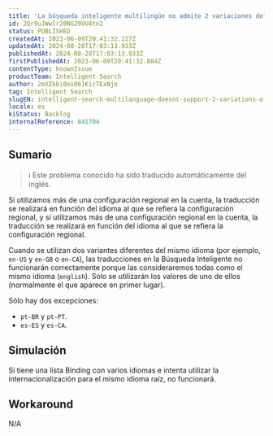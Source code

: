 ```yaml
---
title: 'La búsqueda inteligente multilingüe no admite 2 variaciones del mismo idioma/idioma'
id: 2Qr9uJWwlr20NG29VU4tn2
status: PUBLISHED
createdAt: 2023-06-09T20:41:32.227Z
updatedAt: 2024-08-28T17:03:13.933Z
publishedAt: 2024-08-28T17:03:13.933Z
firstPublishedAt: 2023-06-09T20:41:32.884Z
contentType: knownIssue
productTeam: Intelligent Search
author: 2mXZkbi0oi061KicTExNjo
tag: Intelligent Search
slugEN: intelligent-search-multilanguage-doesnt-support-2-variations-of-the-same-languageidiom
locale: es
kiStatus: Backlog
internalReference: 841704
---
```


## Sumario

>ℹ️ Este problema conocido ha sido traducido automáticamente del inglés.


Si utilizamos más de una configuración regional en la cuenta, la traducción se realizará en función del idioma al que se refiera la configuración regional, y si utilizamos más de una configuración regional en la cuenta, la traducción se realizará en función del idioma al que se refiera la configuración regional.

Cuando se utilizan dos variantes diferentes del mismo idioma (por ejemplo, `en-US` y `en-GB` o `en-CA`), las traducciones en la Búsqueda Inteligente no funcionarán correctamente porque las consideraremos todas como el mismo idioma (`english`). Sólo se utilizarán los valores de uno de ellos (normalmente el que aparece en primer lugar).

Sólo hay dos excepciones:

- `pt-BR` y `pt-PT`.
- `es-ES` y `es-CA`.


##

## Simulación


Si tiene una lista Binding con varios idiomas e intenta utilizar la internacionalización para el mismo idioma raíz, no funcionará.



## Workaround


N/A





